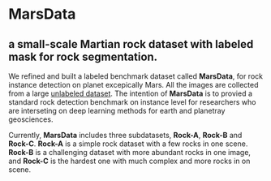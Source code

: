 # MarsData
## a small-scale Martian rock dataset with labeled mask for rock segmentation.
We refined and built a labeled benchmark dataset called **MarsData**, for rock instance detection on planet excepically Mars. All the images are collected from a large [unlabeled dataset](https://dominikschmidt.xyz/mars32k/). The intention of **MarsData** is to provied a standard rock detection benchmark on instance level for researchers who are interseting on deep learning methods for earth and planetray geosciences. 

Currently, **MarsData** includes three subdatasets, **Rock-A**, **Rock-B** and **Rock-C**. **Rock-A** is a simple rock dataset with a few rocks in one scene. **Rock-B** is a challenging dataset with more abundant rocks in one image, and **Rock-C** is the hardest one with much complex and more rocks in on scene. 



